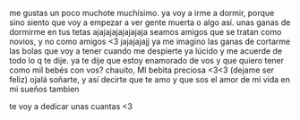 me gustas un poco muchote muchísimo. ya voy a irme a dormir, porque sino siento que voy a empezar a ver gente muerta o algo así. unas ganas de dormirme en tus tetas ajajajajajajajaja seamos amigos que se tratan como novios, y no como amigos <3 jajajajajj ya me imagino las ganas de cortarme las bolas que voy a tener cuando me despierte ya lúcido y me acuerde de todo lo q te dije. ya te dije que estoy enamorado de vos y que quiero tener como mil bebés con vos? chauíto, MI bebita preciosa <3<3 (dejame ser feliz) ojalá soñarte, y así decirte que te amo y que sos el amor de mi vida en mi sueños tambien




































































































te voy a dedicar unas cuantas <3
